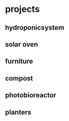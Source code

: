 # projects
## hydroponicsystem
## solar oven
## furniture
## compost
## photobioreactor
## planters
